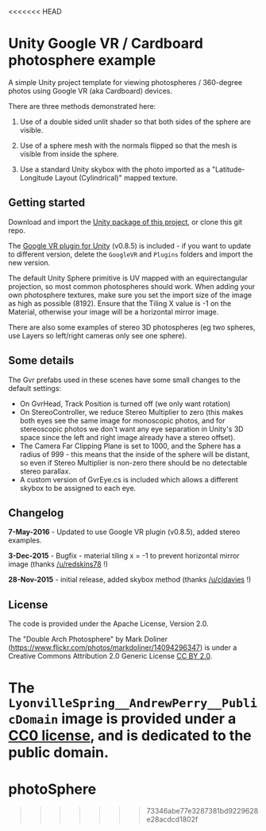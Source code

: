 <<<<<<< HEAD
# Unity Google VR / Cardboard photosphere example

A simple Unity project template for viewing photospheres / 360-degree photos using Google VR (aka Cardboard) devices.

There are three methods demonstrated here:

  1. Use of a double sided unlit shader so that both sides of the sphere are visible.

  2. Use of a sphere mesh with the normals flipped so that the mesh is visible from inside the sphere.

  3. Use a standard Unity skybox with the photo imported as a "Latitude-Longitude Layout (Cylindrical)" mapped texture.

## Getting started

Download and import the [Unity package of this project](https://github.com/omgwtfgames/unity-cardboard-photosphere/raw/master/unity-cardboard-photosphere.unitypackage), or clone this git repo.

The [Google VR plugin for Unity](https://github.com/googlevr/gvr-unity-sdk) (v0.8.5) is included - if you want to update to different version, delete the `GoogleVR` and `Plugins` folders and import the new version.

The default Unity Sphere primitive is UV mapped with an equirectangular projection, so most common photospheres should work. When adding your own photosphere textures, make sure you set the import size of the image as high as possible (8192). Ensure that the Tiling X value is -1 on the Material, otherwise your image will be a horizontal mirror image.

There are also some examples of stereo 3D photospheres (eg two spheres, use Layers so left/right cameras only see one sphere).

## Some details

The Gvr prefabs used in these scenes have some small changes to the default settings:

  * On GvrHead, Track Position is turned off (we only want rotation)
  * On StereoController, we reduce Stereo Multiplier to zero (this makes both eyes see the same image for monoscopic photos, and for stereoscopic photos we don't want any eye separation in Unity's 3D space since the left and right image already have a stereo offset).
  * The Camera Far Clipping Plane is set to 1000, and the Sphere has a radius of 999 - this means that the inside of the sphere will be distant, so even if Stereo Multiplier is non-zero there should be no detectable stereo parallax.
  * A custom version of GvrEye.cs is included which allows a different skybox to be assigned to each eye.

## Changelog

**7-May-2016** - Updated to use Google VR plugin (v0.8.5), added stereo examples.

**3-Dec-2015** - Bugfix - material tiling x = -1 to prevent horizontal mirror image (thanks [/u/redskins78](https://www.reddit.com/user/redskins78) !)

**28-Nov-2015** - initial release, added skybox method (thanks [/u/cjdavies](https://www.reddit.com/user/cjdavies) !)

## License

The code is provided under the Apache License, Version 2.0.

The "Double Arch Photosphere" by Mark Doliner (https://www.flickr.com/photos/markdoliner/14094296347) is under a Creative Commons Attribution 2.0 Generic License [CC BY 2.0](https://creativecommons.org/licenses/by/2.0/).

The `LyonvilleSpring__AndrewPerry__PublicDomain` image is provided under a [CC0 license](https://creativecommons.org/publicdomain/zero/1.0/), and is dedicated to the public domain.
=======
# photoSphere
>>>>>>> 73346abe77e3287381bd9229628e28acdcd1802f
